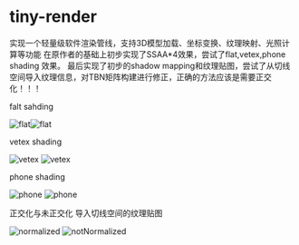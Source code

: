 # tiny-render
实现一个轻量级软件渲染管线，支持3D模型加载、坐标变换、纹理映射、光照计算等功能 
在原作者的基础上初步实现了SSAA*4效果，尝试了flat,vetex,phone shading 效果。
最后实现了初步的shadow mapping和纹理贴图，尝试了从切线空间导入纹理信息，对TBN矩阵构建进行修正，正确的方法应该是需要正交化！！！

falt sahding

![flat](flat1.png)![flat](flat2.png) 

vetex shading

![vetex](vetex1.png) ![vetex](vetex1.png)

phone shading

![phone](phone1.png) ![phone](phone2.png)

正交化与未正交化 导入切线空间的纹理贴图

![normalized](model1.png) ![notNormalized](model2.png) 
